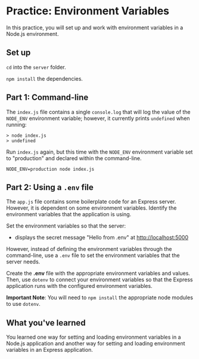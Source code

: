 # Practice: Environment Variables

In this practice, you will set up and work with environment variables in a
Node.js environment.

## Set up

`cd` into the `server` folder.

`npm install` the dependencies.

## Part 1: Command-line

The `index.js` file contains a single `console.log` that will log the value of
the `NODE_ENV` environment variable; however, it currently prints `undefined`
when running:

```plaintext
> node index.js
> undefined
```

Run `index.js` again, but this time with the `NODE_ENV` environment variable set
to "production" and declared within the command-line.

``` Shell
NODE_ENV=production node index.js
```

## Part 2: Using a `.env` file

The `app.js` file contains some boilerplate code for an Express server. However,
it is dependent on some environment variables. Identify the environment
variables that the application is using.

Set the environment variables so that the server:

- displays the secret message "Hello from .env" at [http://localhost:5000]

However, instead of defining the environment variables through the command-line,
use a `.env` file to set the environment variables that the server needs.

Create the __.env__ file with the appropriate environment variables and values.
Then, use `dotenv` to connect your environment variables so that the Express
application runs with the configured environment variables.

**Important Note**: You will need to `npm install` the appropriate node modules
to use `dotenv`.

## What you've learned

You learned one way for setting and loading environment variables in a Node.js
application and another way for setting and loading environment variables in an
Express application.

[http://localhost:5000]: http://localhost:5000
